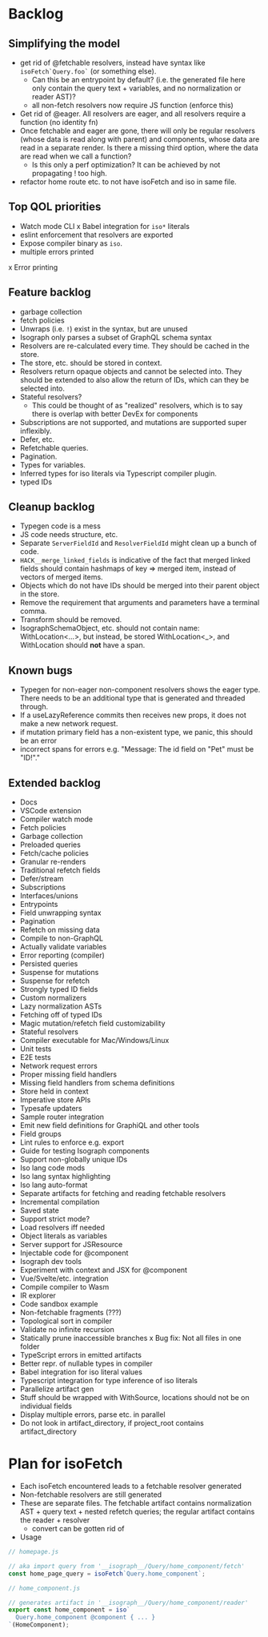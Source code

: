 # Backlog

## Simplifying the model

- get rid of @fetchable resolvers, instead have syntax like `` isoFetch`Query.foo` `` (or something else).
  - Can this be an entrypoint by default? (i.e. the generated file here only contain the query text + variables, and no normalization or reader AST)?
  - all non-fetch resolvers now require JS function (enforce this)
- Get rid of @eager. All resolvers are eager, and all resolvers require a function (no identity fn)
- Once fetchable and eager are gone, there will only be regular resolvers (whose data is read along with parent) and components, whose data are read in a separate render. Is there a missing third option, where the data are read when we call a function?
  - Is this only a perf optimization? It can be achieved by not propagating ! too high.
- refactor home route etc. to not have isoFetch and iso in same file.

## Top QOL priorities

- Watch mode CLI
  x Babel integration for `iso*` literals
- eslint enforcement that resolvers are exported
- Expose compiler binary as `iso`.
- multiple errors printed

x Error printing

## Feature backlog

- garbage collection
- fetch policies
- Unwraps (i.e. `!`) exist in the syntax, but are unused
- Isograph only parses a subset of GraphQL schema syntax
- Resolvers are re-calculated every time. They should be cached in the store.
- The store, etc. should be stored in context.
- Resolvers return opaque objects and cannot be selected into. They should be extended to also allow the return of IDs, which can they be selected into.
- Stateful resolvers?
  - This could be thought of as "realized" resolvers, which is to say there is overlap with better DevEx for components
- Subscriptions are not supported, and mutations are supported super inflexibly.
- Defer, etc.
- Refetchable queries.
- Pagination.
- Types for variables.
- Inferred types for iso literals via Typescript compiler plugin.
- typed IDs

## Cleanup backlog

- Typegen code is a mess
- JS code needs structure, etc.
- Separate `ServerFieldId` and `ResolverFieldId` might clean up a bunch of code.
- `HACK__merge_linked_fields` is indicative of the fact that merged linked fields should contain hashmaps of key => merged item, instead of vectors of merged items.
- Objects which do not have IDs should be merged into their parent object in the store.
- Remove the requirement that arguments and parameters have a terminal comma.
- Transform should be removed.
- IsographSchemaObject, etc. should not contain name: WithLocation<...>, but instead, be stored WithLocation<\_>, and WithLocation should **not** have a span.

## Known bugs

- Typegen for non-eager non-component resolvers shows the eager type. There needs to be an additional type that is generated and threaded through.
- If a useLazyReference commits then receives new props, it does not make a new network request.
- if mutation primary field has a non-existent type, we panic, this should be an error
- incorrect spans for errors e.g. "Message: The id field on "Pet" must be "ID!"."

## Extended backlog

- Docs
- VSCode extension
- Compiler watch mode
- Fetch policies
- Garbage collection
- Preloaded queries
- Fetch/cache policies
- Granular re-renders
- Traditional refetch fields
- Defer/stream
- Subscriptions
- Interfaces/unions
- Entrypoints
- Field unwrapping syntax
- Pagination
- Refetch on missing data
- Compile to non-GraphQL
- Actually validate variables
- Error reporting (compiler)
- Persisted queries
- Suspense for mutations
- Suspense for refetch
- Strongly typed ID fields
- Custom normalizers
- Lazy normalization ASTs
- Fetching off of typed IDs
- Magic mutation/refetch field customizability
- Stateful resolvers
- Compiler executable for Mac/Windows/Linux
- Unit tests
- E2E tests
- Network request errors
- Proper missing field handlers
- Missing field handlers from schema definitions
- Store held in context
- Imperative store APIs
- Typesafe updaters
- Sample router integration
- Emit new field definitions for GraphiQL and other tools
- Field groups
- Lint rules to enforce e.g. export
- Guide for testing Isograph components
- Support non-globally unique IDs
- Iso lang code mods
- Iso lang syntax highlighting
- Iso lang auto-format
- Separate artifacts for fetching and reading fetchable resolvers
- Incremental compilation
- Saved state
- Support strict mode?
- Load resolvers iff needed
- Object literals as variables
- Server support for JSResource
- Injectable code for @component
- Isograph dev tools
- Experiment with context and JSX for @component
- Vue/Svelte/etc. integration
- Compile compiler to Wasm
- IR explorer
- Code sandbox example
- Non-fetchable fragments (???)
- Topological sort in compiler
- Validate no infinite recursion
- Statically prune inaccessible branches
  x Bug fix: Not all files in one folder
- TypeScript errors in emitted artifacts
- Better repr. of nullable types in compiler
- Babel integration for iso literal values
- Typescript integration for type inference of iso literals
- Parallelize artifact gen
- Stuff should be wrapped with WithSource, locations should not be on individual fields
- Display multiple errors, parse etc. in parallel
- Do not look in artifact_directory, if project_root contains artifact_directory

# Plan for isoFetch

- Each isoFetch encountered leads to a fetchable resolver generated
- Non-fetchable resolvers are still generated
- These are separate files. The fetchable artifact contains normalization AST + query text + nested refetch queries; the regular artifact contains the reader + resolver
  - convert can be gotten rid of
- Usage

```js
// homepage.js

// aka import query from '__isograph__/Query/home_component/fetch'
const home_page_query = isoFetch`Query.home_component`;

// home_component.js

// generates artifact in '__isograph__/Query/home_component/reader'
export const home_component = iso`
  Query.home_component @component { ... }
`(HomeComponent);
```
